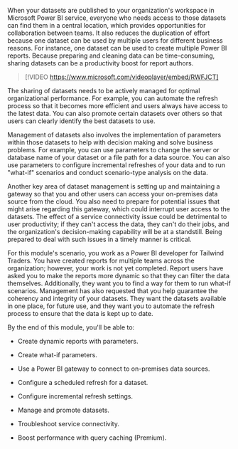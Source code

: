 When your datasets are published to your organization's workspace in Microsoft Power BI service, everyone who needs access to those datasets can find them in a central location, which provides opportunities for collaboration between teams. It also reduces the duplication of effort because one dataset can be used by multiple users for different business reasons. For instance, one dataset can be used to create multiple Power BI reports. Because preparing and cleaning data can be time-consuming, sharing datasets can be a productivity boost for report authors.

> [!VIDEO https://www.microsoft.com/videoplayer/embed/RWFJCT]

The sharing of datasets needs to be actively managed for optimal organizational performance. For example, you can automate the refresh process so that it becomes more efficient and users always have access to the latest data. You can also promote certain datasets over others so that users can clearly identify the best datasets to use.

Management of datasets also involves the implementation of parameters within those datasets to help with decision making and solve business problems. For example, you can use parameters to change the server or database name of your dataset or a file path for a data source. You can also use parameters to configure incremental refreshes of your data and to run "what-if" scenarios and conduct scenario-type analysis on the data.

Another key area of dataset management is setting up and maintaining a gateway so that you and other users can access your on-premises data source from the cloud. You also need to prepare for potential issues that might arise regarding this gateway, which could interrupt user access to the datasets. The effect of a service connectivity issue could be detrimental to user productivity; if they can't access the data, they can't do their jobs, and the organization's decision-making capability will be at a standstill. Being prepared to deal with such issues in a timely manner is critical.

For this module's scenario, you work as a Power BI developer for Tailwind Traders. You have created reports for multiple teams across the organization; however, your work is not yet completed. Report users have asked you to make the reports more dynamic so that they can filter the data themselves. Additionally, they want you to find a way for them to run what-if scenarios. Management has also requested that you help guarantee the coherency and integrity of your datasets. They want the datasets available in one place, for future use, and they want you to automate the refresh process to ensure that the data is kept up to date.

By the end of this module, you'll be able to: 

- Create dynamic reports with parameters.

- Create what-if parameters.

- Use a Power BI gateway to connect to on-premises data sources.

- Configure a scheduled refresh for a dataset. 

- Configure incremental refresh settings.

- Manage and promote datasets.

- Troubleshoot service connectivity.

- Boost performance with query caching (Premium).
